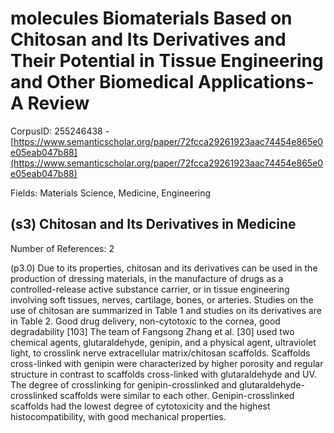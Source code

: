 # molecules Biomaterials Based on Chitosan and Its Derivatives and Their Potential in Tissue Engineering and Other Biomedical Applications-A Review

CorpusID: 255246438 - [https://www.semanticscholar.org/paper/72fcca29261923aac74454e865e0e05eab047b88](https://www.semanticscholar.org/paper/72fcca29261923aac74454e865e0e05eab047b88)

Fields: Materials Science, Medicine, Engineering

## (s3) Chitosan and Its Derivatives in Medicine
Number of References: 2

(p3.0) Due to its properties, chitosan and its derivatives can be used in the production of dressing materials, in the manufacture of drugs as a controlled-release active substance carrier, or in tissue engineering involving soft tissues, nerves, cartilage, bones, or arteries. Studies on the use of chitosan are summarized in Table 1 and studies on its derivatives are in Table 2.    Good drug delivery, non-cytotoxic to the cornea, good degradability [103] The team of Fangsong Zhang et al. [30] used two chemical agents, glutaraldehyde, genipin, and a physical agent, ultraviolet light, to crosslink nerve extracellular matrix/chitosan scaffolds. Scaffolds cross-linked with genipin were characterized by higher porosity and regular structure in contrast to scaffolds cross-linked with glutaraldehyde and UV. The degree of crosslinking for genipin-crosslinked and glutaraldehyde-crosslinked scaffolds were similar to each other. Genipin-crosslinked scaffolds had the lowest degree of cytotoxicity and the highest histocompatibility, with good mechanical properties.
